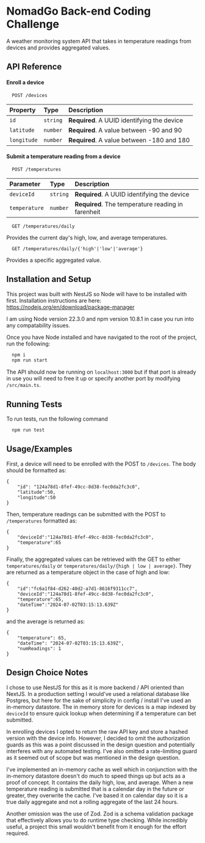 # NomadGo Back-end Coding Challenge

A weather monitoring system API that takes in temperature readings from devices and provides aggregated values.

## API Reference

#### Enroll a device

```
  POST /devices
```

| Property    | Type     | Description                                 |
| :---------- | :------- | :------------------------------------------ |
| `id`        | `string` | **Required**. A UUID identifying the device |
| `latitude`  | `number` | **Required**. A value between -90 and 90    |
| `longitude` | `number` | **Required**. A value between -180 and 180  |

#### Submit a temperature reading from a device

```
  POST /temperatures
```

| Parameter     | Type     | Description                                        |
| :------------ | :------- | :------------------------------------------------- |
| `deviceId`    | `string` | **Required**. A UUID identifying the device        |
| `temperature` | `number` | **Required**. The temperature reading in farenheit |

```
  GET /temperatures/daily
```

Provides the current day's high, low, and average temperatures.

```
  GET /temperatures/daily/{'high'|'low'|'average'}
```

Provides a specific aggregated value.

## Installation and Setup

This project was built with NestJS so Node will have to be installed with first. Installation instructions are here: https://nodejs.org/en/download/package-manager

I am using Node version 22.3.0 and npm version 10.8.1 in case you run into any compatability issues.

Once you have Node installed and have navigated to the root of the project, run the following:

```bash
  npm i
  npm run start
```

The API should now be running on `localhost:3000` but if that port is already in use you will need to free it up or specify another port by modifying `/src/main.ts`.

## Running Tests

To run tests, run the following command

```bash
  npm run test
```

## Usage/Examples

First, a device will need to be enrolled with the POST to `/devices`. The body should be formatted as:

```
{
    "id": "124a78d1-8fef-49cc-8d38-fec0da2fc3c0",
    "latitude":50,
    "longitude":50
}
```

Then, temperature readings can be submitted with the POST to `/temperatures` formatted as:

```
{
    "deviceId":"124a78d1-8fef-49cc-8d38-fec0da2fc3c0",
    "temperature":65
}
```

Finally, the aggregated values can be retrieved with the GET to either `temperatures/daily` or `temperatures/daily/{high | low | average}`. They are returned as a temperature object in the case of high and low:

```
{
    "id":"fc6a1f84-d262-40d2-a7d1-8616f9311cc7",
    "deviceId":"124a78d1-8fef-49cc-8d38-fec0da2fc3c0",
    "temperature":65,
    "dateTime":"2024-07-02T03:15:13.639Z"
}
```

and the average is returned as:

```
{
    "temperature": 65,
    "dateTime": "2024-07-02T03:15:13.639Z",
    "numReadings": 1
}
```

## Design Choice Notes

I chose to use NestJS for this as it is more backend / API oriented than NextJS. In a production setting I would've used a relational database like Postgres, but here for the sake of simplicity in config / install I've used an in-memory datastore. The in memory store for devices is a map indexed by `deviceId` to ensure quick lookup when determining if a temperature can bet submitted.

In enrolling devices I opted to return the raw API key and store a hashed version with the device info. However, I decided to omit the authorization guards as this was a point discussed in the design question and potentially interferes with any automated testing. I've also omitted a rate-limiting guard as it seemed out of scope but was mentioned in the design question.

I've implemented an in-memory cache as well which in conjunction with the in-memory datastore doesn't do much to speed things up but acts as a proof of concept. It contains the daily high, low, and average. When a new temperature reading is submitted that is a calendar day in the future or greater, they overwrite the cache. I've based it on calendar day so it is a true daily aggregate and not a rolling aggregate of the last 24 hours.

Another omission was the use of Zod. Zod is a schema validation package that effectively allows you to do runtime type checking. While incredibly useful, a project this small wouldn't benefit from it enough for the effort required.


